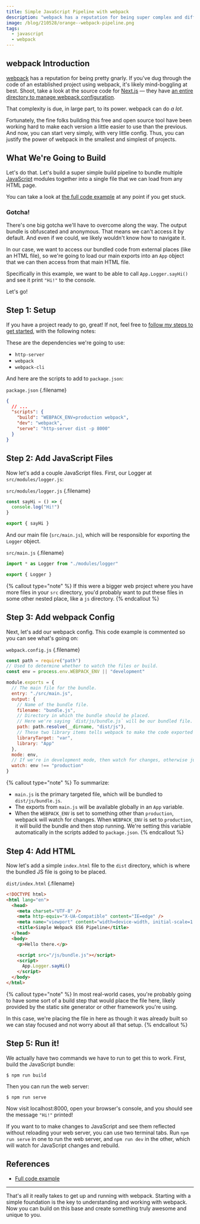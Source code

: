 ```yaml
---
title: Simple JavaScript Pipeline with webpack
description: "webpack has a reputation for being super complex and difficult to implement. But as its most basic, it can do a lot with little development effort. Let's walk through a simple example together."
image: /blog/210528/orange--webpack-pipeline.png
tags:
  - javascript
  - webpack
---
```


## webpack Introduction

[webpack](/blog/wtf-is-webpack) has a reputation for being pretty gnarly. If you've dug through the code of an established project using webpack, it's likely mind-boggling at best. Shoot, take a look at the source code for [Next.js](https://nextjs.org/) — they have [an entire directory to manage webpack configuration](https://github.com/vercel/next.js/tree/5f3351dbb8de71bcdbc91d869c04bc862a25da5f/packages/next/bundles/webpack).

That complexity is due, in large part, to its power. webpack can do _a lot_.

Fortunately, the fine folks building this free and open source tool have been working hard to make each version a little easier to use than the previous. And now, you can start very simply, with very little config. Thus, you can justify the power of webpack in the smallest and simplest of projects.

## What We're Going to Build

Let's do that. Let's build a super simple build pipeline to bundle multiple [JavaScript](/blog/wtf-is-javascript/) modules together into a single file that we can load from any HTML page.

You can take a look at [the full code example](https://github.com/seancdavis/seancdavis-com/tree/0d0883d/examples/webpack-es6-pipeline) at any point if you get stuck.

### Gotcha!

There's one big gotcha we'll have to overcome along the way. The output bundle is obfuscated and anonymous. That means we can't access it by default. And even if we could, we likely wouldn't know how to navigate it.

In our case, we want to access our bundled code from external places (like an HTML file), so we're going to load our main exports into an `App` object that we can then access from that main HTML file.

Specifically in this example, we want to be able to call `App.Logger.sayHi()` and see it print `"Hi!"` to the console.

Let's go!

## Step 1: Setup

If you have a project ready to go, great! If not, feel free to [follow my steps to get started](/blog/new-javascript-project-setup/), with the following notes:

These are the dependencies we're going to use:

- `http-server`
- `webpack`
- `webpack-cli`

And here are the scripts to add to `package.json`:

`package.json` {.filename}

```json
{
  // ...
  "scripts": {
    "build": "WEBPACK_ENV=production webpack",
    "dev": "webpack",
    "serve": "http-server dist -p 8000"
  }
}
```

## Step 2: Add JavaScript Files

Now let's add a couple JavaScript files. First, our Logger at `src/modules/logger.js`:

`src/modules/logger.js` {.filename}

```js
const sayHi = () => {
  console.log("Hi!")
}

export { sayHi }
```

And our main file (`src/main.js`), which will be responsible for exporting the `Logger` object.

`src/main.js` {.filename}

```js
import * as Logger from "./modules/logger"

export { Logger }
```

{% callout type="note" %}
If this were a bigger web project where you have more files in your `src` directory, you'd probably want to put these files in some other nested place, like a `js` directory.
{% endcallout %}

## Step 3: Add webpack Config

Next, let's add our webpack config. This code example is commented so you can see what's going on:

`webpack.config.js` {.filename}

```js
const path = require("path")
// Used to determine whether to watch the files or build.
const env = process.env.WEBPACK_ENV || "development"

module.exports = {
  // The main file for the bundle.
  entry: "./src/main.js",
  output: {
    // Name of the bundle file.
    filename: "bundle.js",
    // Directory in which the bundle should be placed.
    // Here we're saying `dist/js/bundle.js` will be our bundled file.
    path: path.resolve(__dirname, "dist/js"),
    // These two library items tells webpack to make the code exported by main.js available as a variable called `App`.
    libraryTarget: "var",
    library: "App"
  },
  mode: env,
  // If we're in development mode, then watch for changes, otherwise just do a single build.
  watch: env !== "production"
}
```

{% callout type="note" %}
To summarize:

- `main.js` is the primary targeted file, which will be bundled to `dist/js/bundle.js`.
- The exports from `main.js` will be available globally in an `App` variable.
- When the `WEBPACK_ENV` is set to something other than `production`, webpack will watch for changes. When `WEBPACK_ENV` is set to `production`, it will build the bundle and then stop running. We're setting this variable automatically in the scripts added to `package.json`.
  {% endcallout %}

## Step 4: Add HTML

Now let's add a simple `index.html` file to the `dist` directory, which is where the bundled JS file is going to be placed.

`dist/index.html` {.filename}

```html
<!DOCTYPE html>
<html lang="en">
  <head>
    <meta charset="UTF-8" />
    <meta http-equiv="X-UA-Compatible" content="IE=edge" />
    <meta name="viewport" content="width=device-width, initial-scale=1.0" />
    <title>Simple Webpack ES6 Pipeline</title>
  </head>
  <body>
    <p>Hello there.</p>

    <script src="/js/bundle.js"></script>
    <script>
      App.Logger.sayHi()
    </script>
  </body>
</html>
```

{% callout type="note" %}
In most real-world cases, you're probably going to have some sort of a build step that would place the file here, likely provided by the static site generator or other framework you're using.

In this case, we're placing the file in here as though it was already built so we can stay focused and not worry about all that setup.
{% endcallout %}

## Step 5: Run it!

We actually have two commands we have to run to get this to work. First, build the JavaScript bundle:

    $ npm run build

Then you can run the web server:

    $ npm run serve

Now visit localhost:8000, open your browser's console, and you should see the message `"Hi!"` printed!

If you want to to make changes to JavaScript and see them reflected without reloading your web server, you can use two terminal tabs. Run `npm run serve` in one to run the web server, and `npm run dev` in the other, which will watch for JavaScript changes and rebuild.

## References

- [Full code example](https://github.com/seancdavis/seancdavis-com/tree/0d0883d/examples/webpack-es6-pipeline)

---

That's all it really takes to get up and running with webpack. Starting with a simple foundation is the key to understanding and working with webpack. Now you can build on this base and create something truly awesome and unique to you.
